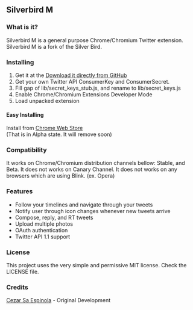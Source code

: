 ## Silverbird M ##

### What is it? ###

Silverbird M is a general purpose Chrome/Chromium Twitter extension.  
Silverbird M is a fork of the Silver Bird.

### Installing ###

1. Get it at the [Download it directly from GitHub](https://github.com/studioddtonline/Silverbird-M)
2. Get your own Twitter API ConsumerKey and ConsumerSecret.
3. Fill gap of lib/secret_keys_stub.js, and rename to lib/secret_keys.js
4. Enable Chrome/Chromium Extensions Developer Mode
5. Load unpacked extension

#### Easy Installing ####

Install from [Chrome Web Store](https://chrome.google.com/webstore/detail/silverbird-m/gopipemgedcleeegndifdeddpemopeda)  
\(That is in Alpha state. It will remove soon\)

### Compatibility ###

It works on Chrome/Chromium distribution channels bellow: Stable, and Beta.
It does not works on Canary Channel.
It does not works on any browsers which are using Blink. (ex. Opera)

### Features ###

* Follow your timelines and navigate through your tweets
* Notify user through icon changes whenever new tweets arrive
* Compose, reply, and RT tweets
* Upload multiple photos
* OAuth authentication
* Twitter API 1.1 support

### License ###

This project uses the very simple and permissive MIT license. Check the LICENSE file.

### Credits ###

[Cezar Sa Espinola](http://cezarsa.github.com/) - Original Development
